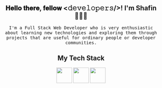 <h2 align='center'> 𝐇𝐞𝐥𝐥𝐨 𝐭𝐡𝐞𝐫𝐞, 𝐟𝐞𝐥𝐥𝐨𝐰 <𝚍𝚎𝚟𝚎𝚕𝚘𝚙𝚎𝚛𝚜/>!  I'm Shafin 👋🏻‍💻 </h2>
<p align="center">
  <samp>
  I'm a Full Stack Web Developer who is very enthusiastic about learning new technologies and exploring them through projects that are useful for ordinary people or developer communities. 
  </samp>
</p>

<h2 align="center">My Tech Stack</h2>
<p align="center">
  
 
 <img height="50" src="https://user-images.githubusercontent.com/43145078/93010604-34605880-f5b0-11ea-87fc-ab2784706885.png">
 
 <img height="50" src="https://user-images.githubusercontent.com/43145078/93010659-b51f5480-f5b0-11ea-944f-9bfe06eb4618.png">

 <img height="50" src="https://user-images.githubusercontent.com/43145078/93010710-24954400-f5b1-11ea-9b4e-6a22b621ac37.png">


</p><br>



<!--
**Shafin5714/Shafin5714** is a ✨ _special_ ✨ repository because its `README.md` (this file) appears on your GitHub profile.

Here are some ideas to get you started:

- 🔭 I’m currently working on ...
- 🌱 I’m currently learning ...
- 👯 I’m looking to collaborate on ...
- 🤔 I’m looking for help with ...
- 💬 Ask me about ...
- 📫 How to reach me: ...
- 😄 Pronouns: ...
- ⚡ Fun fact: ...
-->
